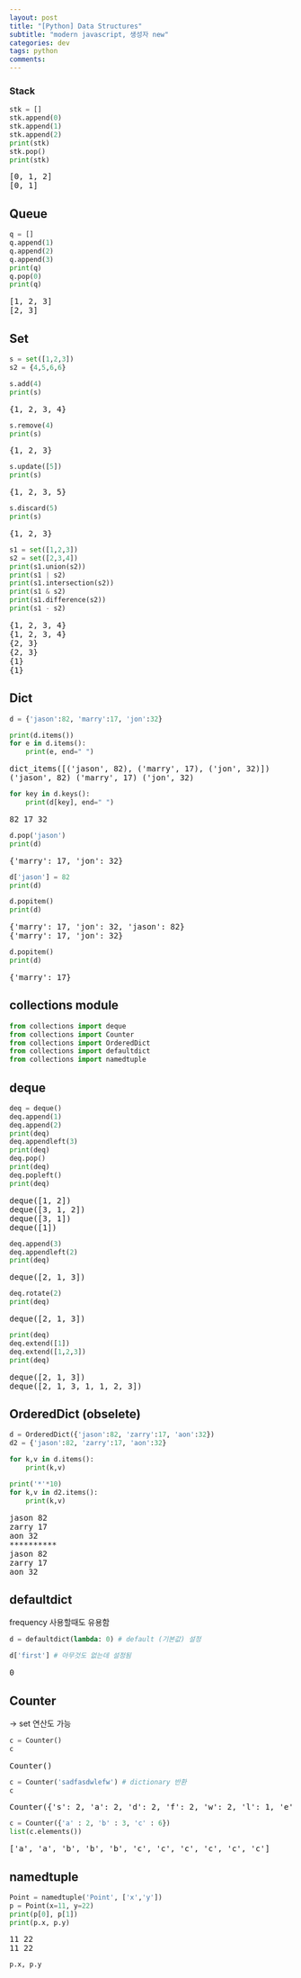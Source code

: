 ```yaml
---
layout: post
title: "[Python] Data Structures"
subtitle: "modern javascript, 생성자 new"
categories: dev
tags: python
comments:
---
```


<head>
  <style>
    table.dataframe {
      white-space: normal;
      width: 100%;
      height: 240px;
      display: block;
      overflow: auto;
      font-family: Arial, sans-serif;
      font-size: 0.9rem;
      line-height: 20px;
      text-align: center;
      border: 0px !important;
    }

    table.dataframe th {
      text-align: center;
      font-weight: bold;
      padding: 8px;
    }

    table.dataframe td {
      text-align: center;
      padding: 8px;
    }

    table.dataframe tr:hover {
      background: #b8d1f3;
    }

    .output_prompt {
      overflow: auto;
      font-size: 0.9rem;
      line-height: 1.45;
      border-radius: 0.3rem;
      -webkit-overflow-scrolling: touch;
      padding: 0.8rem;
      margin-top: 0;
      margin-bottom: 15px;
      font: 1rem Consolas, "Liberation Mono", Menlo, Courier, monospace;
      color: $code-text-color;
      border: solid 1px $border-color;
      border-radius: 0.3rem;
      word-break: normal;
      white-space: pre;
    }

.dataframe tbody tr th:only-of-type {
vertical-align: middle;
}

.dataframe tbody tr th {
vertical-align: top;
}

.dataframe thead th {
text-align: center !important;
padding: 8px;
}

.page\_\_content p {
margin: 0 0 0px !important;
}

.page\_\_content p > strong {
font-size: 0.8rem !important;
}

  </style>
</head>

### Stack

```python
stk = []
stk.append(0)
stk.append(1)
stk.append(2)
print(stk)
stk.pop()
print(stk)
```

<pre>
[0, 1, 2]
[0, 1]
</pre>

## Queue

```python
q = []
q.append(1)
q.append(2)
q.append(3)
print(q)
q.pop(0)
print(q)
```

<pre>
[1, 2, 3]
[2, 3]
</pre>

## Set

```python
s = set([1,2,3])
s2 = {4,5,6,6}
```

```python
s.add(4)
print(s)
```

<pre>
{1, 2, 3, 4}
</pre>

```python
s.remove(4)
print(s)
```

<pre>
{1, 2, 3}
</pre>

```python
s.update([5])
print(s)
```

<pre>
{1, 2, 3, 5}
</pre>

```python
s.discard(5)
print(s)
```

<pre>
{1, 2, 3}
</pre>

```python
s1 = set([1,2,3])
s2 = set([2,3,4])
print(s1.union(s2))
print(s1 | s2)
print(s1.intersection(s2))
print(s1 & s2)
print(s1.difference(s2))
print(s1 - s2)
```

<pre>
{1, 2, 3, 4}
{1, 2, 3, 4}
{2, 3}
{2, 3}
{1}
{1}
</pre>

## Dict

```python
d = {'jason':82, 'marry':17, 'jon':32}
```

```python
print(d.items())
for e in d.items():
    print(e, end=" ")
```

<pre>
dict_items([('jason', 82), ('marry', 17), ('jon', 32)])
('jason', 82) ('marry', 17) ('jon', 32) 
</pre>

```python
for key in d.keys():
    print(d[key], end=" ")
```

<pre>
82 17 32 
</pre>

```python
d.pop('jason')
print(d)
```

<pre>
{'marry': 17, 'jon': 32}
</pre>

```python
d['jason'] = 82
print(d)

d.popitem()
print(d)
```

<pre>
{'marry': 17, 'jon': 32, 'jason': 82}
{'marry': 17, 'jon': 32}
</pre>

```python
d.popitem()
print(d)
```

<pre>
{'marry': 17}
</pre>

## collections module

```python
from collections import deque
from collections import Counter
from collections import OrderedDict
from collections import defaultdict
from collections import namedtuple
```

## deque

```python
deq = deque()
deq.append(1)
deq.append(2)
print(deq)
deq.appendleft(3)
print(deq)
deq.pop()
print(deq)
deq.popleft()
print(deq)
```

<pre>
deque([1, 2])
deque([3, 1, 2])
deque([3, 1])
deque([1])
</pre>

```python
deq.append(3)
deq.appendleft(2)
print(deq)
```

<pre>
deque([2, 1, 3])
</pre>

```python
deq.rotate(2)
print(deq)
```

<pre>
deque([2, 1, 3])
</pre>

```python
print(deq)
deq.extend([1])
deq.extend([1,2,3])
print(deq)
```

<pre>
deque([2, 1, 3])
deque([2, 1, 3, 1, 1, 2, 3])
</pre>

## OrderedDict (obselete)

```python
d = OrderedDict({'jason':82, 'zarry':17, 'aon':32})
d2 = {'jason':82, 'zarry':17, 'aon':32}

for k,v in d.items():
    print(k,v)

print('*'*10)
for k,v in d2.items():
    print(k,v)
```

<pre>
jason 82
zarry 17
aon 32
**********
jason 82
zarry 17
aon 32
</pre>

## defaultdict

frequency 사용할때도 유용함

```python
d = defaultdict(lambda: 0) # default (기본값) 설정
```

```python
d['first'] # 아무것도 없는데 설정됨
```

<pre>
0
</pre>

## Counter

-> set 연산도 가능

```python
c = Counter()
c
```

<pre>
Counter()
</pre>

```python
c = Counter('sadfasdwlefw') # dictionary 반환
c
```

<pre>
Counter({'s': 2, 'a': 2, 'd': 2, 'f': 2, 'w': 2, 'l': 1, 'e': 1})
</pre>

```python
c = Counter({'a' : 2, 'b' : 3, 'c' : 6})
list(c.elements())
```

<pre>
['a', 'a', 'b', 'b', 'b', 'c', 'c', 'c', 'c', 'c', 'c']
</pre>

## namedtuple

```python
Point = namedtuple('Point', ['x','y'])
p = Point(x=11, y=22)
print(p[0], p[1])
print(p.x, p.y)
```

<pre>
11 22
11 22
</pre>

```python
p.x, p.y
```
